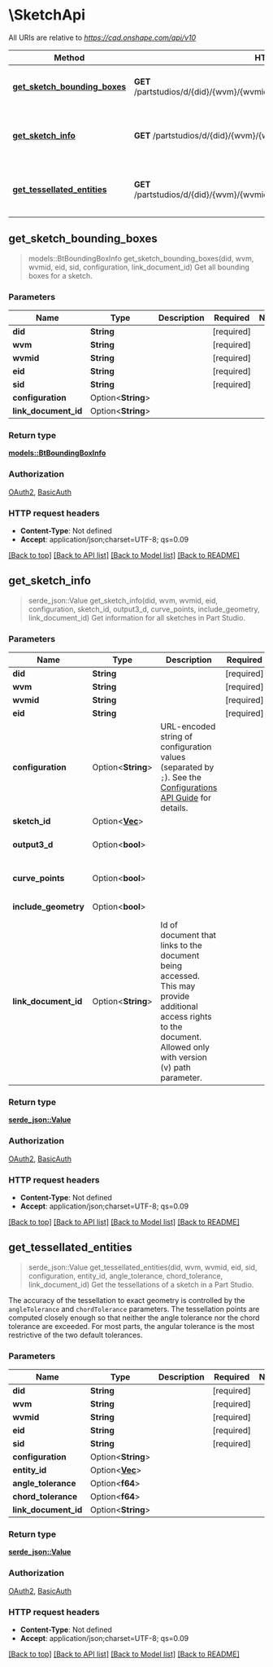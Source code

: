 # \SketchApi

All URIs are relative to *https://cad.onshape.com/api/v10*

Method | HTTP request | Description
------------- | ------------- | -------------
[**get_sketch_bounding_boxes**](SketchApi.md#get_sketch_bounding_boxes) | **GET** /partstudios/d/{did}/{wvm}/{wvmid}/e/{eid}/sketches/{sid}/boundingboxes | Get all bounding boxes for a sketch.
[**get_sketch_info**](SketchApi.md#get_sketch_info) | **GET** /partstudios/d/{did}/{wvm}/{wvmid}/e/{eid}/sketches | Get information for all sketches in Part Studio.
[**get_tessellated_entities**](SketchApi.md#get_tessellated_entities) | **GET** /partstudios/d/{did}/{wvm}/{wvmid}/e/{eid}/sketches/{sid}/tessellatedentities | Get the tessellations of a sketch in a Part Studio.



## get_sketch_bounding_boxes

> models::BtBoundingBoxInfo get_sketch_bounding_boxes(did, wvm, wvmid, eid, sid, configuration, link_document_id)
Get all bounding boxes for a sketch.

### Parameters


Name | Type | Description  | Required | Notes
------------- | ------------- | ------------- | ------------- | -------------
**did** | **String** |  | [required] |
**wvm** | **String** |  | [required] |
**wvmid** | **String** |  | [required] |
**eid** | **String** |  | [required] |
**sid** | **String** |  | [required] |
**configuration** | Option<**String**> |  |  |
**link_document_id** | Option<**String**> |  |  |

### Return type

[**models::BtBoundingBoxInfo**](BTBoundingBoxInfo.md)

### Authorization

[OAuth2](../README.md#OAuth2), [BasicAuth](../README.md#BasicAuth)

### HTTP request headers

- **Content-Type**: Not defined
- **Accept**: application/json;charset=UTF-8; qs=0.09

[[Back to top]](#) [[Back to API list]](../README.md#documentation-for-api-endpoints) [[Back to Model list]](../README.md#documentation-for-models) [[Back to README]](../README.md)


## get_sketch_info

> serde_json::Value get_sketch_info(did, wvm, wvmid, eid, configuration, sketch_id, output3_d, curve_points, include_geometry, link_document_id)
Get information for all sketches in Part Studio.

### Parameters


Name | Type | Description  | Required | Notes
------------- | ------------- | ------------- | ------------- | -------------
**did** | **String** |  | [required] |
**wvm** | **String** |  | [required] |
**wvmid** | **String** |  | [required] |
**eid** | **String** |  | [required] |
**configuration** | Option<**String**> | URL-encoded string of configuration values (separated by `;`). See the [Configurations API Guide](https://onshape-public.github.io/docs/api-adv/configs/) for details. |  |
**sketch_id** | Option<[**Vec<String>**](String.md)> |  |  |
**output3_d** | Option<**bool**> |  |  |[default to false]
**curve_points** | Option<**bool**> |  |  |[default to false]
**include_geometry** | Option<**bool**> |  |  |[default to true]
**link_document_id** | Option<**String**> | Id of document that links to the document being accessed. This may provide additional access rights to the document. Allowed only with version (v) path parameter. |  |

### Return type

[**serde_json::Value**](serde_json::Value.md)

### Authorization

[OAuth2](../README.md#OAuth2), [BasicAuth](../README.md#BasicAuth)

### HTTP request headers

- **Content-Type**: Not defined
- **Accept**: application/json;charset=UTF-8; qs=0.09

[[Back to top]](#) [[Back to API list]](../README.md#documentation-for-api-endpoints) [[Back to Model list]](../README.md#documentation-for-models) [[Back to README]](../README.md)


## get_tessellated_entities

> serde_json::Value get_tessellated_entities(did, wvm, wvmid, eid, sid, configuration, entity_id, angle_tolerance, chord_tolerance, link_document_id)
Get the tessellations of a sketch in a Part Studio.

The accuracy of the tessellation to exact geometry is controlled by the `angleTolerance` and `chordTolerance` parameters. The tessellation points are computed closely enough so that neither the angle tolerance nor the chord tolerance are exceeded. For most parts, the angular tolerance is the most restrictive of the two default tolerances.

### Parameters


Name | Type | Description  | Required | Notes
------------- | ------------- | ------------- | ------------- | -------------
**did** | **String** |  | [required] |
**wvm** | **String** |  | [required] |
**wvmid** | **String** |  | [required] |
**eid** | **String** |  | [required] |
**sid** | **String** |  | [required] |
**configuration** | Option<**String**> |  |  |
**entity_id** | Option<[**Vec<String>**](String.md)> |  |  |
**angle_tolerance** | Option<**f64**> |  |  |
**chord_tolerance** | Option<**f64**> |  |  |
**link_document_id** | Option<**String**> |  |  |

### Return type

[**serde_json::Value**](serde_json::Value.md)

### Authorization

[OAuth2](../README.md#OAuth2), [BasicAuth](../README.md#BasicAuth)

### HTTP request headers

- **Content-Type**: Not defined
- **Accept**: application/json;charset=UTF-8; qs=0.09

[[Back to top]](#) [[Back to API list]](../README.md#documentation-for-api-endpoints) [[Back to Model list]](../README.md#documentation-for-models) [[Back to README]](../README.md)

